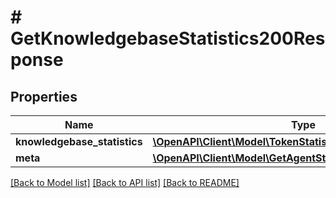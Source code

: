 # # GetKnowledgebaseStatistics200Response

## Properties

Name | Type | Description | Notes
------------ | ------------- | ------------- | -------------
**knowledgebase_statistics** | [**\OpenAPI\Client\Model\TokenStatistic[]**](TokenStatistic.md) |  |
**meta** | [**\OpenAPI\Client\Model\GetAgentStatistics200ResponseMeta**](GetAgentStatistics200ResponseMeta.md) |  |

[[Back to Model list]](../../README.md#models) [[Back to API list]](../../README.md#endpoints) [[Back to README]](../../README.md)
